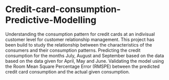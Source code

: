 # Credit-card-consumption-Predictive-Modelling
Understanding the consumption pattern for credit cards at an indivisual customer level for customer relationship management. This project has been build to study the relationship between the characteristics of the consumers and their consumption patterns.
Predicting the credit consumption for the months July, August and September based on the data based on the data given for April, May and June.
Validating the model using the Room Mean Square Percentage Error (RMSPE) between the predicted credit card consumption and the actual given consumption.
